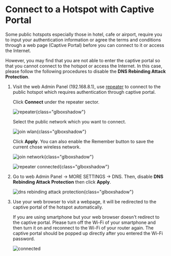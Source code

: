 # Connect to a Hotspot with Captive Portal

Some public hotspots especially those in hotel, cafe or airport, require you to input your authentication information or agree the terms and conditions through a web page (Captive Portal) before you can connect to it or access the Internet.

However, you may find that you are not able to enter the captive portal so that you cannot connect to the hotspot or access the Internet. In this case, please follow the following procedures to disable the **DNS Rebinding Attack Protection**.

1. Visit the web Admin Panel (192.168.8.1), use [repeater](../internet_repeater/) to connect to the public hotspot which requires authentication through captive portal.

    Click **Connect** under the repeater sector.

    ![repeater](https://static.gl-inet.com/docs/en/4/tutorials/connect_to_a_hotspot_with_captive_portal/repeater_sector.png){class="glboxshadow"}

    Select the public network which you want to connect.

    ![join wlan](https://static.gl-inet.com/docs/en/4/tutorials/connect_to_a_hotspot_with_captive_portal/join_wlan.png){class="glboxshadow"}

    Click **Apply**. You can also enable the Remember button to save the current chose wireless network.

    ![join network](https://static.gl-inet.com/docs/en/4/tutorials/connect_to_a_hotspot_with_captive_portal/join_network.png){class="glboxshadow"}

    ![repeater connected](https://static.gl-inet.com/docs/en/4/tutorials/connect_to_a_hotspot_with_captive_portal/repeater_connected.png){class="glboxshadow"}

2. Go to web Admin Panel -> MORE SETTINGS -> DNS. Then, disable **DNS Rebinding Attack Protection** then click **Apply**.

    ![dns rebinding attack protection](https://static.gl-inet.com/docs/en/4/tutorials/connect_to_a_hotspot_with_captive_portal/dns_rebinding_attack_protection.png){class="glboxshadow"}

3. Use your web browser to visit a webpage, it will be redirected to the captive portal of the hotspot automatically.

    If you are using smartphone but your web browser doesn't redirect to the captive portal. Please turn off the Wi-Fi of your smartphone and then turn it on and reconnect to the Wi-Fi of your router again. The captive portal should be popped up directly after you entered the Wi-Fi password.

    ![connected](https://static.gl-inet.com/docs/en/4/tutorials/connect_to_a_hotspot_with_captive_portal/connected.png)
